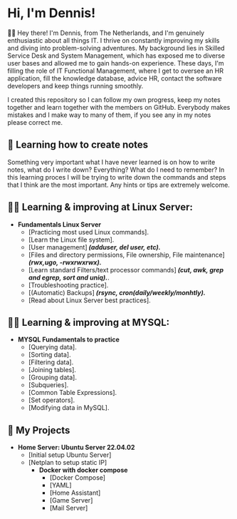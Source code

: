<h1>Hi, I'm Dennis!</h1>

🙋‍♂️ Hey there! I'm Dennis, from The Netherlands, and I'm genuinely enthusiastic about all things IT. I thrive on constantly improving my skills and diving into problem-solving adventures. My background lies in Skilled Service Desk and System Management, which has exposed me to diverse user bases and allowed me to gain hands-on experience. These days, I'm filling the role of IT Functional Management, where I get to oversee an HR application, fill the knowledge database, advice HR, contact the software developers and keep things running smoothly.

I created this repository so I can follow my own progress, keep my notes together and learn together with the members on GitHub.
Everybody makes mistakes and I make way to many of them, if you see any in my notes please correct me. 

<h2>📝 Learning how to create notes</h2>
Something very important what I have never learned is on how to write notes, what do I write down? Everything? What do I need to remember?
In this learning proces I will be trying to write down the commands and steps that I think are the most important.
Any hints or tips are extremely welcome. 

<h2>👨‍💻 Learning & improving at Linux Server:</h2>

- <b>Fundamentals Linux Server</b>
  - [Practicing most used Linux commands].
  - [Learn the Linux file system].
  - [User management]<b><i> (adduser, del user, etc).</b></i>
  - [Files and directory permissions, File ownership, File maintenance]<b><i> (rwx,ugo, -rwxrwxrwx).</b></i>
  - [Learn standard Filters/text processor commands]<b><i> (cut, awk, grep and egrep, sort and uniq).</b></i>.
  - [Troubleshooting practice].
  - [(Automatic) Backups]<b><i> (rsync, cron(daily/weekly/monhtly).</b></i>
  - [Read about Linux Server best practices].

<h2>👨‍💻 Learning & improving at MYSQL:</h2>

- <b>MYSQL Fundamentals to practice</b>
  - [Querying data].
  - [Sorting data].
  - [Filtering data].
  - [Joining tables].
  - [Grouping data].
  - [Subqueries].
  - [Common Table Expressions].
  - [Set operators].
  - [Modifying data in MySQL].

<h2>🏢 My Projects</h2>

- <b>Home Server: Ubuntu Server 22.04.02</b>
  - [Initial setup Ubuntu Server]
  - [Netplan to setup static IP]
    - <b>Docker with docker compose</b>
      - [Docker Compose]
      - [YAML]
      - [Home Assistant]
      - [Game Server]
      - [Mail Server]
<!--
**BelowAverageUser/BelowAverageUser** is a ✨ _special_ ✨ repository because its `README.md` (this file) appears on your GitHub profile.
